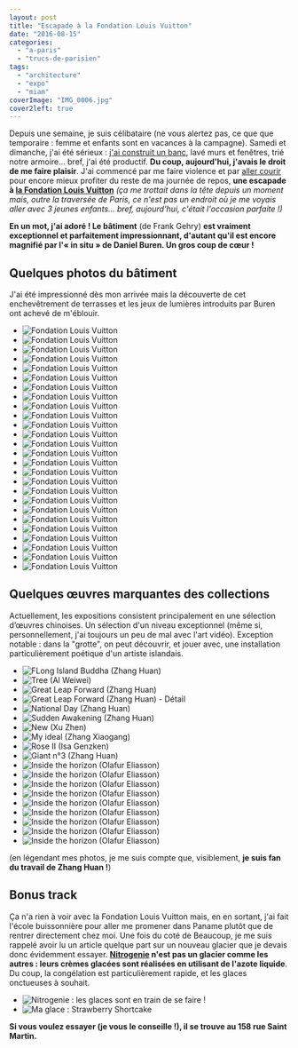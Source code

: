```yaml
---
layout: post
title: "Escapade à la Fondation Louis Vuitton"
date: "2016-08-15"
categories: 
  - "a-paris"
  - "trucs-de-parisien"
tags: 
  - "architecture"
  - "expo"
  - "miam"
coverImage: "IMG_0006.jpg"
cover2left: true
---
```


Depuis une semaine, je suis célibataire (ne vous alertez pas, ce que que temporaire : femme et enfants sont en vacances à la campagne). Samedi et dimanche, j'ai été sérieux : [j'ai construit un banc](/images/2016/08/IMG_6024.jpg), lavé murs et fenêtres, trié notre armoire... bref, j'ai été productif. **Du coup, aujourd'hui, j'avais le droit de me faire plaisir**. J'ai commencé par me faire violence et par [aller courir](https://www.runtastic.com/fr/utilisateurs/arnaud-malon/activites-sportives/1352039295) pour encore mieux profiter du reste de ma journée de repos, **une escapade à [la Fondation Louis Vuitton](http://www.fondationlouisvuitton.fr/)** _(ça me trottait dans la tête depuis un moment mais, outre la traversée de Paris, ce n'est pas un endroit où je me voyais aller avec 3 jeunes enfants... bref, aujourd'hui, c'était l'occasion parfaite !)_

**En un mot, j'ai adoré ! Le bâtiment** (de Frank Gehry) **est vraiment exceptionnel et parfaitement impressionnant, d'autant qu'il est encore magnifié par l'« in situ » de Daniel Buren. Un gros coup de cœur !**

## Quelques photos du bâtiment

J'ai été impressionné dès mon arrivée mais la découverte de cet enchevêtrement de terrasses et les jeux de lumières introduits par Buren ont achevé de m'éblouir.

<div id="fondation-slider" class="splide">
<div class="splide__track">
<ul class="splide__list">
<li class="splide__slide"><img src="/images/2016/08/IMG_0003.jpg" alt="Fondation Louis Vuitton"></li>
<li class="splide__slide"><img src="/images/2016/08/IMG_0002.jpg" alt="Fondation Louis Vuitton"></li>
<li class="splide__slide"><img src="/images/2016/08/IMG_0001.jpg" alt="Fondation Louis Vuitton"></li>
<li class="splide__slide"><img src="/images/2016/08/IMG_0006.jpg" alt="Fondation Louis Vuitton"></li>
<li class="splide__slide"><img src="/images/2016/08/IMG_0004.jpg" alt="Fondation Louis Vuitton"></li>
<li class="splide__slide"><img src="/images/2016/08/IMG_0011.jpg" alt="Fondation Louis Vuitton"></li>
<li class="splide__slide"><img src="/images/2016/08/IMG_0008.jpg" alt="Fondation Louis Vuitton"></li>
<li class="splide__slide"><img src="/images/2016/08/IMG_0005.jpg" alt="Fondation Louis Vuitton"></li>
<li class="splide__slide"><img src="/images/2016/08/IMG_0010.jpg" alt="Fondation Louis Vuitton"></li>
<li class="splide__slide"><img src="/images/2016/08/IMG_0012.jpg" alt="Fondation Louis Vuitton"></li>
<li class="splide__slide"><img src="/images/2016/08/IMG_0007.jpg" alt="Fondation Louis Vuitton"></li>
<li class="splide__slide"><img src="/images/2016/08/IMG_0009.jpg" alt="Fondation Louis Vuitton"></li>
<li class="splide__slide"><img src="/images/2016/08/IMG_0013.jpg" alt="Fondation Louis Vuitton"></li>
<li class="splide__slide"><img src="/images/2016/08/IMG_0021.jpg" alt="Fondation Louis Vuitton"></li>
<li class="splide__slide"><img src="/images/2016/08/IMG_0016.jpg" alt="Fondation Louis Vuitton"></li>
<li class="splide__slide"><img src="/images/2016/08/IMG_0026.jpg" alt="Fondation Louis Vuitton"></li>
<li class="splide__slide"><img src="/images/2016/08/IMG_0030.jpg" alt="Fondation Louis Vuitton"></li>
<li class="splide__slide"><img src="/images/2016/08/IMG_0045.jpg" alt="Fondation Louis Vuitton"></li>
<li class="splide__slide"><img src="/images/2016/08/IMG_0031.jpg" alt="Fondation Louis Vuitton"></li>
<li class="splide__slide"><img src="/images/2016/08/IMG_0033.jpg" alt="Fondation Louis Vuitton"></li>
<li class="splide__slide"><img src="/images/2016/08/IMG_0032.jpg" alt="Fondation Louis Vuitton"></li>
<li class="splide__slide"><img src="/images/2016/08/IMG_0040.jpg" alt="Fondation Louis Vuitton"></li>
<li class="splide__slide"><img src="/images/2016/08/IMG_0034.jpg" alt="Fondation Louis Vuitton"></li>
<li class="splide__slide"><img src="/images/2016/08/IMG_0042.jpg" alt="Fondation Louis Vuitton"></li>
<li class="splide__slide"><img src="/images/2016/08/IMG_0036.jpg" alt="Fondation Louis Vuitton"></li>
<li class="splide__slide"><img src="/images/2016/08/IMG_0043.jpg" alt="Fondation Louis Vuitton"></li>
</ul>
</div>
</div>

## Quelques œuvres marquantes des collections

Actuellement, les expositions consistent principalement en une sélection d’œuvres chinoises. Un sélection d'un niveau exceptionnel (même si, personnellement, j'ai toujours un peu de mal avec l'art vidéo). Exception notable : dans la "grotte", on peut découvrir, et jouer avec, une installation particulièrement poétique d'un artiste islandais.

<div id="collection-slider" class="splide">
<div class="splide__track">
<ul class="splide__list">
<li class="splide__slide"><img src="/images/2016/08/IMG_0015.jpg" alt="FLong Island Buddha (Zhang Huan)"></li>
<li class="splide__slide"><img src="/images/2016/08/IMG_0014.jpg" alt="Tree (Al Weiwei)"></li>
<li class="splide__slide"><img src="/images/2016/08/IMG_0025.jpg" alt="Great Leap Forward (Zhang Huan)"></li>
<li class="splide__slide"><img src="/images/2016/08/IMG_0020.jpg" alt="Great Leap Forward (Zhang Huan) - Détail"></li>
<li class="splide__slide"><img src="/images/2016/08/IMG_0024.jpg" alt="National Day (Zhang Huan)"></li>
<li class="splide__slide"><img src="/images/2016/08/IMG_0017.jpg" alt="Sudden Awakening  (Zhang Huan)"></li>
<li class="splide__slide"><img src="/images/2016/08/IMG_0027.jpg" alt="New (Xu Zhen)"></li>
<li class="splide__slide"><img src="/images/2016/08/IMG_0023.jpg" alt="My ideal (Zhang Xiaogang)"></li>
<li class="splide__slide"><img src="/images/2016/08/IMG_0022.jpg" alt="Rose II (Isa Genzken)"></li>
<li class="splide__slide"><img src="/images/2016/08/IMG_0018.jpg" alt="Giant n°3 (Zhang Huan)"></li>
<li class="splide__slide"><img src="/images/2016/08/IMG_0028.jpg" alt="Inside the horizon (Olafur Eliasson)"></li>
<li class="splide__slide"><img src="/images/2016/08/IMG_0019.jpg" alt="Inside the horizon (Olafur Eliasson)"></li>
<li class="splide__slide"><img src="/images/2016/08/IMG_0029.jpg" alt="Inside the horizon (Olafur Eliasson)"></li>
<li class="splide__slide"><img src="/images/2016/08/IMG_0038.jpg" alt="Inside the horizon (Olafur Eliasson)"></li>
<li class="splide__slide"><img src="/images/2016/08/IMG_0041.jpg" alt="Inside the horizon (Olafur Eliasson)"></li>
<li class="splide__slide"><img src="/images/2016/08/IMG_0044.jpg" alt="Inside the horizon (Olafur Eliasson)"></li>
<li class="splide__slide"><img src="/images/2016/08/IMG_0039.jpg" alt="Inside the horizon (Olafur Eliasson)"></li>
<li class="splide__slide"><img src="/images/2016/08/IMG_0037.jpg" alt="Inside the horizon (Olafur Eliasson)"></li>
<li class="splide__slide"><img src="/images/2016/08/IMG_0035.jpg" alt="Inside the horizon (Olafur Eliasson)"></li>
</ul>
</div>
</div>

(en légendant mes photos, je me suis compte que, visiblement, **je suis fan du travail de Zhang Huan !**)

## Bonus track

Ça n'a rien à voir avec la Fondation Louis Vuitton mais, en en sortant, j'ai fait l'école buissonnière pour aller me promener dans Paname plutôt que de rentrer directement chez moi. Une fois du coté de Beaucoup, je me suis rappelé avoir lu un article quelque part sur un nouveau glacier que je devais donc évidemment essayer. **[Nitrogenie](http://nitrogenie.fr/) n'est pas un glacier comme les autres : leurs crèmes glacées sont réalisées en utilisant de l'azote liquide**. Du coup, la congélation est particulièrement rapide, et les glaces onctueuses à souhait.


<div id="glace-slider" class="splide">
<div class="splide__track">
<ul class="splide__list">
<li class="splide__slide"><img src="/images/2016/08/IMG_6040-e1471287593680.jpg" alt="Nitrogenie : les glaces sont en train de se faire !"></li>
<li class="splide__slide"><img src="/images/2016/08/IMG_6045.jpg" alt="Ma glace : Strawberry Shortcake"></li>
</ul>
</div>
</div>

**Si vous voulez essayer (je vous le conseille !), il se trouve au 158 rue Saint Martin.**
